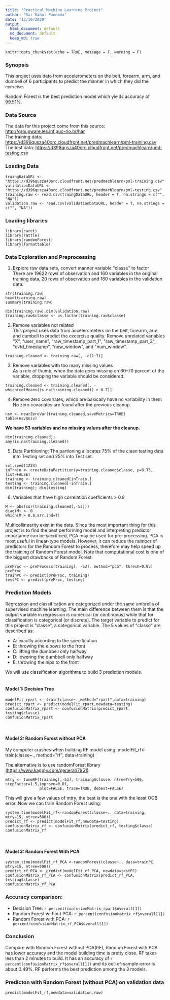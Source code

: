 ```yaml
---
title: "Practical Machine Learning Project"
author: "Sai Rahul Ponnana"
date: "12/10/2020"
output:
  html_document: default
  md_document: default
  keep_md: true
---
```


```{r setup, include=FALSE}
knitr::opts_chunk$set(echo = TRUE, message = F, warning = F)
```

### Synopsis  
This project uses data from accelerometers on the belt, forearm, arm, and dumbell of 6 participants to predict the manner in which they did the exercise.

Random Forest is the best prediction model which yields accuracy of 99.51%.  

### Data Source  
The data for this project come from this source: http://groupware.les.inf.puc-rio.br/har   
The training data:
https://d396qusza40orc.cloudfront.net/predmachlearn/pml-training.csv  
The test data:
https://d396qusza40orc.cloudfront.net/predmachlearn/pml-testing.csv  

### Loading Data
```{r loadData,cache=TRUE}
traingDataURL <- "https://d396qusza40orc.cloudfront.net/predmachlearn/pml-training.csv"
validationDataURL <- "https://d396qusza40orc.cloudfront.net/predmachlearn/pml-testing.csv"
training.raw <- read.csv(traingDataURL, header = T, na.strings = c("", "NA"))
validation.raw <- read.csv(validationDataURL, header = T, na.strings = c("", "NA"))
```

### Loading libraries
```{r}
library(caret)
library(rattle)
library(randomForest)
library(formattable)
```

### Data Exploration and Preprocessing 

1. Explore raw data sets, convert manner variable "classe" to factor    
There are 19622 rows of observation and 160 variables in the original training data, 20 rows of observation and 160 variables in the validation data.

```{r results='hide'}
str(training.raw) 
head(training.raw)
summary(training.raw)
```
```{r}
dim(training.raw);dim(validation.raw)
training.raw$classe <- as.factor(training.raw$classe)
```


2. Remove variables not related    
This project uses data from accelerometers on the belt, forearm, arm, and dumbell to predict the excercise quality. Remove unrelated variables "X", "user_name", "raw_timestamp_part_1", "raw_timestamp_part_2", "cvtd_timestamp", "new_window", and "num_window".

```{r}
training.cleaned <- training.raw[, -c(1:7)]
```


3. Remove variables with too many missing values  
As a rule of thumb, when the data goes missing on 60–70 percent of the variable, dropping the variable should be considered.

```{r cache=TRUE}
training.cleaned <- training.cleaned[, -which(colMeans(is.na(training.cleaned)) > 0.7)]
```


4. Remove zero covariates, which are basically have no variability in them  
No zero covariates are found after the previous cleanup.
```{r}
nsv <- nearZeroVar(training.cleaned,saveMetrics=TRUE)
table(nsv$nzv)
```

**We have 53 variables and no missing values after the cleanup.** 

```{r}
dim(training.cleaned);
any(is.na(training.cleaned))
```


5. Data Partitioning: The partioning allocates 75% of the clean testing data into Testing set and 25% into Test set.  
```{r trainingTest, cache=TRUE}
set.seed(1234)
inTrain <- createDataPartition(y=training.cleaned$classe, p=0.75, list=FALSE)
training <- training.cleaned[inTrain,]
testing <- training.cleaned[-inTrain,]
dim(training); dim(testing)
```


6. Variables that have high correlation coefficients > 0.8
```{r}
M <- abs(cor(training.cleaned[,-53]))
diag(M) <- 0
which(M > 0.8,arr.ind=T)
```
Multicollinearity exist in the data. Since the most important thing for this project is to find the best performing model and interpreting predictor importance can be sacrificed, PCA may be used for pre-processing. PCA is most useful in linear-type models. However, it can reduce the number of predictors for the Random Forest to process, therefore may help speed up the training of Random Forest model. Note that computational cost is one of the biggest drawbacks of Random Forest.
```{r}
preProc <- preProcess(training[, -53], method="pca", thresh=0.95)
preProc
trainPC <- predict(preProc, training)
testPC <- predict(preProc, testing)
```

### Prediction Models
 
Regression and classification are categorized under the same umbrella of supervised machine learning. The main difference between them is that the output variable in regression is numerical (or continuous) while that for classification is categorical (or discrete). The target variable to predict for this project is "classe", a categorical variable. The 5 values of "classe" are described as:

- A: exactly according to the specification
- B: throwing the elbows to the front
- C: lifting the dumbbell only halfway
- D: lowering the dumbbell only halfway
- E: throwing the hips to the front

We will use classification algorithms to build 3 prediction models.      
&nbsp;

#### Model 1: Decision Tree
```{r}
modelFit_rpart <- train(classe~.,method="rpart",data=training)
predict_rpart <- predict(modelFit_rpart,newdata=testing)
confusionMatrix_rpart <- confusionMatrix(predict_rpart, testing$classe)
confusionMatrix_rpart
```
&nbsp;

#### Model 2: Random Forest without PCA
My computer crashes when building RF model using:
modelFit_rf<-train(classe~., method="rf", data=training)

The alternative is to use randomForest library (https://www.kaggle.com/general/7951):
```{r results='hide'}
mtry <- tuneRF(training[,-53], training$classe, ntreeTry=500, stepFactor=1.5,improve=0.01, 
               plot=FALSE, trace=TRUE, dobest=FALSE)
```
This will give a few values of mtry, the best is the one with the least OOB error. Now we can train Random Forest using:

```{r}
system.time(modelFit_rf<-randomForest(classe~., data=training, mtry=15, ntree=500))
predict_rf <- predict(modelFit_rf,newdata=testing)
confusionMatrix_rf <- confusionMatrix(predict_rf, testing$classe)
confusionMatrix_rf
```
&nbsp;

#### Model 3: Random Forest With PCA
```{r}
system.time(modelFit_rf_PCA <-randomForest(classe~., data=trainPC, mtry=15, ntree=500))
predict_rf_PCA <- predict(modelFit_rf_PCA, newdata=testPC)
confusionMatrix_rf_PCA <- confusionMatrix(predict_rf_PCA, testing$classe)
confusionMatrix_rf_PCA
```

### Accuracy comparison:
- Decision Tree: `r percent(confusionMatrix_rpart$overall[1])`  
- Random Forest without PCA: `r percent(confusionMatrix_rf$overall[1])`  
- Random Forest with PCA: `r percent(confusionMatrix_rf_PCA$overall[1])`  

### Conclusion
Compare with Random Forest without PCA(RF), Random Forest with PCA has lower accuracy and the model building time is pretty close. RF takes less than 2 minutes to build. It has an accuracy of `r percent(confusionMatrix_rf$overall[1])` and its out-of-sample-error is about 0.49%. RF performs the best prediction among the 3 models.

### Predicton with Random Forest (without PCA) on validation data
```{r}
predict(modelFit_rf,newdata=validation.raw)
```